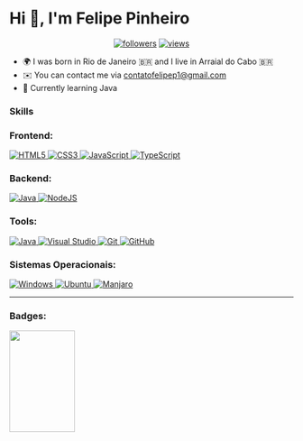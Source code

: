 Hi 👋, I'm Felipe Pinheiro
===

<p align="center">
  <a href="https://github.com/felpsfpp?tab=followers">
    <img alt="followers" title="Follow me on Github" src="https://custom-icon-badges.herokuapp.com/github/followers/felpsfpp?color=236ad3&labelColor=1155ba&style=for-the-badge&logo=person-add&label=Follow&logoColor=white"/></a>
  <a href="https://github.com/felpsfpp">
    <img alt="views" title="GitHub profile views" src="https://komarev.com/ghpvc?username=felpsfpp&style=for-the-badge"/></a>
</p>

* 🌍 I was born in Rio de Janeiro 🇧🇷 and I live in Arraial do Cabo 🇧🇷
* ✉️ You can contact me via [contatofelipep1@gmail.com](mailto:contatofelipep1@gmail.com)
* 🧠 Currently learning Java

### Skills

### Frontend:

<p>
    <a href="https://developer.mozilla.org/en-US/docs/Glossary/HTML5" target="_blank" rel="noreferrer">
        <img src="https://img.shields.io/badge/HTML5-E34F26?style=for-the-badge&logo=html5&logoColor=white" alt="HTML5" />
    </a>
    <a href="https://www.w3.org/TR/CSS/#css" target="_blank" rel="noreferrer">
        <img src="https://img.shields.io/badge/CSS3-1572B6?style=for-the-badge&logo=css3&logoColor=white" alt="CSS3" />
    </a>
    <a href="https://developer.mozilla.org/en-US/docs/Web/JavaScript" target="_blank" rel="noreferrer">
        <img src="https://img.shields.io/badge/JavaScript-F7DF1E?style=for-the-badge&logo=javascript&logoColor=000000" alt="JavaScript" />
    </a>
    <a href="https://www.typescriptlang.org/" target="_blank" rel="noreferrer"> <img src="https://img.shields.io/badge/TypeScript-007ACC?style=for-the-badge&logo=typescript&logoColor=white" alt="TypeScript" />
    </a>
</p>

### Backend:

<p>
    <a href="https://www.oracle.com/java/" target="_blank" rel="noreferrer">
        <img src="https://img.shields.io/badge/Java-5381a1?style=for-the-badge&logo=openjdk&logoColor=white" alt="Java" />
    </a>
    <a href="https://nodejs.org/en/" target="_blank" rel="noreferrer">
        <img src="https://img.shields.io/badge/Node.js-339933?style=for-the-badge&logo=nodedotjs&logoColor=white" alt="NodeJS" />
    </a>
</p>

### Tools:

<p>
    <a href="https://www.oracle.com/java/" target="_blank" rel="noreferrer">
        <img src="https://img.shields.io/badge/visual_studio_code-007ACC?style=for-the-badge&logo=visualstudiocode&logoColor=white" alt="Java" />
    </a>
    <a href="https://nodejs.org/en/" target="_blank" rel="noreferrer">
        <img src="https://img.shields.io/badge/visual_studio-563D7C?style=for-the-badge&logo=visualstudio&logoColor=white" alt="Visual Studio" />
    </a>
      <a href="https://git-scm.com/" target="_blank" rel="noreferrer">
        <img src="https://img.shields.io/badge/git-E34F26?style=for-the-badge&logo=git&logoColor=white" 
alt="Git"/>
    </a>
      <a href="https://github.com/" target="_blank" rel="noreferrer">
        <img src="https://img.shields.io/badge/GitHub-1572B6?style=for-the-badge&logo=github&logoColor=white" 
alt="GitHub" />
    </a>
</p>

### Sistemas Operacionais:

<p>
    <a href="https://www.microsoft.com/pt-br/windows/" target="_blank" rel="noreferrer">
        <img src="https://img.shields.io/badge/Windows-0078D6?style=for-the-badge&logo=windows11&logoColor=white" alt="Windows" />
    </a>
    </a>
    <a href="https://ubuntu.com/" target="_blank" rel="noreferrer">
        <img src="https://img.shields.io/badge/Ubuntu-E95420?style=for-the-badge&logo=ubuntu&logoColor=white" alt="Ubuntu" />
    </a>
    <a href="https://manjaro.org/" target="_blank" rel="noreferrer">
        <img src="https://img.shields.io/badge/Manjaro-339933?style=for-the-badge&logo=manjaro&logoColor=white" alt="Manjaro"/>
    </a>
</p>

---

### Badges:

<img align="center" width="48%" height="180" src="https://github-readme-stats.vercel.app/api/top-langs/?username=felpsfpp&count_private=true&layout=compact&theme=github_dark&langs_count=10" />
</a>
